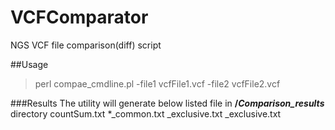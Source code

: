 # VCFComparator
NGS VCF file comparison(diff) script

##Usage

>perl compae_cmdline.pl -file1 vcfFile1.vcf -file2 vcfFile2.vcf

###Results
The utility will generate below listed file in **/_Comparison_results_** directory
countSum.txt
*_common.txt
<file1>_exclusive.txt
<file12>_exclusive.txt
